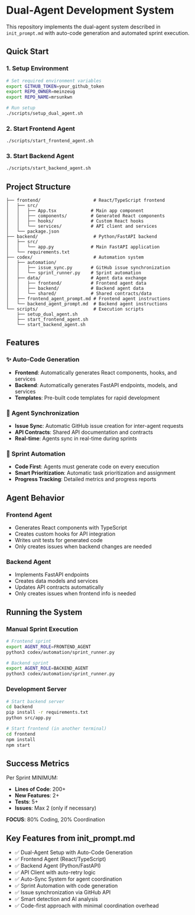 # Dual-Agent Development System

This repository implements the dual-agent system described in `init_prompt.md` with auto-code generation and automated sprint execution.

## Quick Start

### 1. Setup Environment
```bash
# Set required environment variables
export GITHUB_TOKEN=your_github_token
export REPO_OWNER=meinzeug
export REPO_NAME=mrsunkwn

# Run setup
./scripts/setup_dual_agent.sh
```

### 2. Start Frontend Agent
```bash
./scripts/start_frontend_agent.sh
```

### 3. Start Backend Agent
```bash
./scripts/start_backend_agent.sh
```

## Project Structure

```
├── frontend/                    # React/TypeScript frontend
│   ├── src/
│   │   ├── App.tsx             # Main app component
│   │   ├── components/         # Generated React components
│   │   ├── hooks/              # Custom React hooks
│   │   └── services/           # API client and services
│   └── package.json
├── backend/                     # Python/FastAPI backend
│   ├── src/
│   │   └── app.py              # Main FastAPI application
│   └── requirements.txt
├── codex/                       # Automation system
│   ├── automation/
│   │   ├── issue_sync.py       # GitHub issue synchronization
│   │   └── sprint_runner.py    # Sprint automation
│   ├── data/                   # Agent data exchange
│   │   ├── frontend/           # Frontend agent data
│   │   ├── backend/            # Backend agent data
│   │   └── shared/             # Shared contracts/data
│   ├── frontend_agent_prompt.md # Frontend agent instructions
│   └── backend_agent_prompt.md  # Backend agent instructions
└── scripts/                     # Execution scripts
    ├── setup_dual_agent.sh
    ├── start_frontend_agent.sh
    └── start_backend_agent.sh
```

## Features

### ✨ Auto-Code Generation
- **Frontend**: Automatically generates React components, hooks, and services
- **Backend**: Automatically generates FastAPI endpoints, models, and services
- **Templates**: Pre-built code templates for rapid development

### 🔄 Agent Synchronization
- **Issue Sync**: Automatic GitHub issue creation for inter-agent requests
- **API Contracts**: Shared API documentation and contracts
- **Real-time**: Agents sync in real-time during sprints

### 🏃 Sprint Automation
- **Code First**: Agents must generate code on every execution
- **Smart Prioritization**: Automatic task prioritization and assignment
- **Progress Tracking**: Detailed metrics and progress reports

## Agent Behavior

### Frontend Agent
- Generates React components with TypeScript
- Creates custom hooks for API integration
- Writes unit tests for generated code
- Only creates issues when backend changes are needed

### Backend Agent
- Implements FastAPI endpoints
- Creates data models and services
- Updates API contracts automatically
- Only creates issues when frontend info is needed

## Running the System

### Manual Sprint Execution
```bash
# Frontend sprint
export AGENT_ROLE=FRONTEND_AGENT
python3 codex/automation/sprint_runner.py

# Backend sprint
export AGENT_ROLE=BACKEND_AGENT
python3 codex/automation/sprint_runner.py
```

### Development Server
```bash
# Start backend server
cd backend
pip install -r requirements.txt
python src/app.py

# Start frontend (in another terminal)
cd frontend
npm install
npm start
```

## Success Metrics

Per Sprint MINIMUM:
- **Lines of Code**: 200+
- **New Features**: 2+
- **Tests**: 5+
- **Issues**: Max 2 (only if necessary)

**FOCUS**: 80% Coding, 20% Coordination

## Key Features from init_prompt.md

- ✅ Dual-Agent Setup with Auto-Code Generation
- ✅ Frontend Agent (React/TypeScript)
- ✅ Backend Agent (Python/FastAPI)
- ✅ API Client with auto-retry logic
- ✅ Auto-Sync System for agent coordination
- ✅ Sprint Automation with code generation
- ✅ Issue synchronization via GitHub API
- ✅ Smart detection and AI analysis
- ✅ Code-first approach with minimal coordination overhead